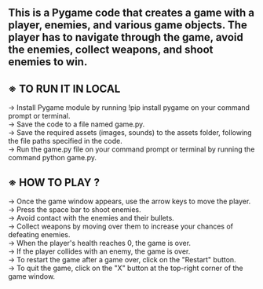 This is a Pygame code that creates a game with a player, enemies, and various game objects. The player has to navigate through the game, avoid the enemies, collect weapons, and shoot enemies to win.
------------------------------------------------------------------------------------------------------------------------------------------------------------------------
<h2>※ TO RUN IT IN LOCAL </h2> 

→ Install Pygame module by running !pip install pygame on your command prompt or terminal. <br>
→ Save the code to a file named game.py. <br>
→ Save the required assets (images, sounds) to the assets folder, following the file paths specified in the code. <br>
→ Run the game.py file on your command prompt or terminal by running the command python game.py. <br>

<h2>※ HOW TO PLAY ? </h2>
→ Once the game window appears, use the arrow keys to move the player. <br>
→ Press the space bar to shoot enemies. <br>
→ Avoid contact with the enemies and their bullets. <br>
→ Collect weapons by moving over them to increase your chances of defeating enemies. <br>
→ When the player's health reaches 0, the game is over. <br>
→ If the player collides with an enemy, the game is over. <br>
→ To restart the game after a game over, click on the "Restart" button. <br>
→ To quit the game, click on the "X" button at the top-right corner of the game window. 
